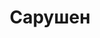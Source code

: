 --- 
title: "Сарушен" 
site: "http://www.sarushen.com.ua" 
town: "Севастополь" 
tel: ["(0692)45-01-99"] 
address: "Россия, АР Крым, г. Севастополь, пр. Ген. Острякова, 52 (Дом быта, 3-й этаж)" 
mail: "sarushen@optima.com.ua" 
--- 